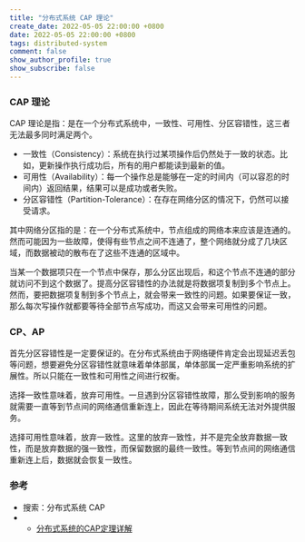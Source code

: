 ```yaml
---
title: "分布式系统 CAP 理论"
create_date: 2022-05-05 22:00:00 +0800
date: 2022-05-05 22:00:00 +0800
tags: distributed-system
comment: false
show_author_profile: true
show_subscribe: false
---
```


### CAP 理论

CAP 理论是指：是在一个分布式系统中，一致性、可用性、分区容错性，这三者无法最多同时满足两个。

- 一致性（Consistency）：系统在执行过某项操作后仍然处于一致的状态。比如，更新操作执行成功后，所有的用户都能读到最新的值。
- 可用性（Availability）：每一个操作总是能够在一定的时间内（可以容忍的时间内）返回结果，结果可以是成功或者失败。
- 分区容错性（Partition-Tolerance）：在存在网络分区的情况下，仍然可以接受请求。

其中网络分区指的是：在一个分布式系统中，节点组成的网络本来应该是连通的。然而可能因为一些故障，使得有些节点之间不连通了，整个网络就分成了几块区域，而数据被动的散布在了这些不连通的区域中。

当某一个数据项只在一个节点中保存，那么分区出现后，和这个节点不连通的部分就访问不到这个数据了。提高分区容错性的办法就是将数据项复制到多个节点上。然而，要把数据项复制到多个节点上，就会带来一致性的问题。如果要保证一致，那么每次写操作就都要等待全部节点写成功，而这又会带来可用性的问题。

### CP、AP

首先分区容错性是一定要保证的。在分布式系统由于网络硬件肯定会出现延迟丢包等问题，想要避免分区容错性就意味着单体部属，单体部属一定严重影响系统的扩展性。所以只能在一致性和可用性之间进行权衡。

选择一致性意味着，放弃可用性。一旦遇到分区容错性故障，那么受到影响的服务就需要一直等到节点间的网络通信重新连上，因此在等待期间系统无法对外提供服务。

选择可用性意味着，放弃一致性。这里的放弃一致性，并不是完全放弃数据一致性，而是放弃数据的强一致性，而保留数据的最终一致性。等到节点间的网络通信重新连上后，数据就会恢复一致性。

### 参考

- 搜索：分布式系统 CAP
- - [分布式系统的CAP定理详解](https://zhuanlan.zhihu.com/p/335617791)